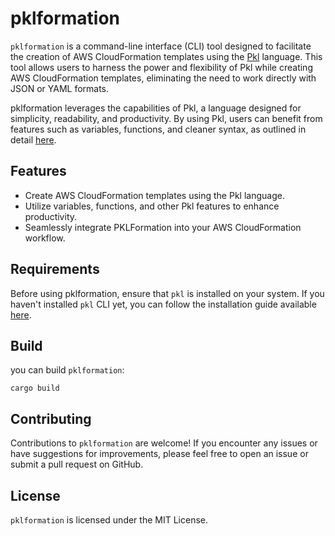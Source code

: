 # pklformation

`pklformation` is a command-line interface (CLI) tool designed to facilitate the creation of AWS CloudFormation templates using the [Pkl](https://pkl-lang.org/index.html) language. This tool allows users to harness the power and flexibility of Pkl while creating AWS CloudFormation templates, eliminating the need to work directly with JSON or YAML formats.

pklformation leverages the capabilities of Pkl, a language designed for simplicity, readability, and productivity. By using Pkl, users can benefit from features such as variables, functions, and cleaner syntax, as outlined in detail [here](https://pkl-lang.org/blog/introducing-pkl.html).

## Features
* Create AWS CloudFormation templates using the Pkl language.
* Utilize variables, functions, and other Pkl features to enhance productivity.
* Seamlessly integrate PKLFormation into your AWS CloudFormation workflow.

## Requirements 
Before using pklformation, ensure that `pkl` is installed on your system. If you haven't installed `pkl` CLI yet, you can follow the installation guide available [here](https://pkl-lang.org/main/current/pkl-cli/index.html#installation).

## Build
you can build `pklformation`:

```
cargo build
```

## Contributing
Contributions to `pklformation` are welcome! If you encounter any issues or have suggestions for improvements, please feel free to open an issue or submit a pull request on GitHub.

## License
`pklformation` is licensed under the MIT License.

